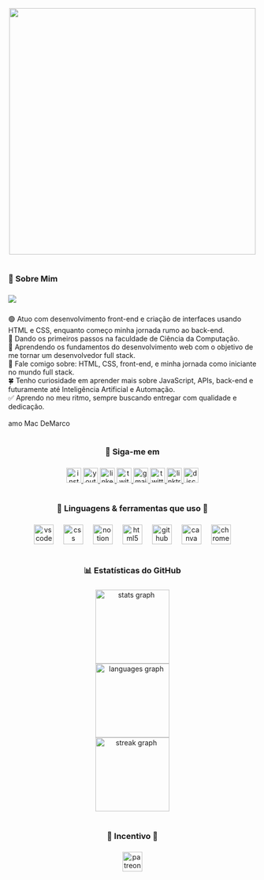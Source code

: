 <div align="center">
  <img height="500" src="https://cdn.discordapp.com/attachments/1388673250757836853/1398368807185027102/Lucas.png?ex=68851bf0&is=6883ca70&hm=0583ba8aa5ec9f97ebcc6bb930fc0376713b8d73c249c39c6c0604b8d808b7b9&"  />
</div>

###

<h1 align="left"></h1>

###

<h3 align="left">🍏 Sobre Mim</h3>

###

<div align="left">
  <img src="https://visitor-badge.laobi.icu/badge?page_id=CodeLucasRosa.CodeLucasRosa&left_color=darkolivegreen&right_color=darkolivegreen&left_text=%3C/%3E%20Visualiza%C3%A7%C3%B5es%20de%20Perfil"  />
</div>

###

<p align="left">🟢 Atuo com desenvolvimento front-end e criação de interfaces usando HTML e CSS, enquanto começo minha jornada rumo ao back-end.<br>🌱 Dando os primeiros passos na faculdade de Ciência da Computação.<br>🌿 Aprendendo os fundamentos do desenvolvimento web com o objetivo de me tornar um desenvolvedor full stack.<br>📗 Fale comigo sobre: HTML, CSS, front-end, e minha jornada como iniciante no mundo full stack.<br>🍀 Tenho curiosidade em aprender mais sobre JavaScript, APIs, back-end e futuramente até Inteligência Artificial e Automação.<br>✅ Aprendo no meu ritmo, sempre buscando entregar com qualidade e dedicação.<br><br>amo Mac DeMarco</p>

###

<h1 align="left"></h1>

###

<h3 align="center">🐍 Siga-me em</h3>

###

<div align="center">
  <a href="https://www.instagram.com/codelucasrosa/" target="_blank">
    <img src="https://img.shields.io/static/v1?message=Instagram&logo=instagram&label=&color=E4405F&logoColor=white&labelColor=&style=for-the-badge" height="30" alt="instagram logo"  />
  </a>
  <a href="https://www.youtube.com/@CodeLucasRosa" target="_blank">
    <img src="https://img.shields.io/static/v1?message=Youtube&logo=youtube&label=&color=FF0000&logoColor=white&labelColor=&style=for-the-badge" height="30" alt="youtube logo"  />
  </a>
  <a href="https://www.linkedin.com/in/CodeLucasRosa" target="_blank">
    <img src="https://img.shields.io/static/v1?message=off&logo=linkedin&label=Linkedin&color=808080&logoColor=white&labelColor=808080&style=for-the-badge" height="30" alt="linkedin logo"  />
  </a>
  <a href="https://www.twitch.tv/codelucasrosa/" target="_blank">
    <img src="https://img.shields.io/static/v1?message=Twitch&logo=twitch&label=&color=9146FF&logoColor=white&labelColor=&style=for-the-badge" height="30" alt="twitch logo"  />
  </a>
  <a href="mailto:rosalucas.codes@gmail.com" target="_blank">
    <img src="https://img.shields.io/static/v1?message=Gmail&logo=gmail&label=&color=D14836&logoColor=white&labelColor=&style=for-the-badge" height="30" alt="gmail logo"  />
  </a>
  <a href="https://x.com/CodeLucasRosa" target="_blank">
    <img src="https://img.shields.io/static/v1?message=Twitter&logo=twitter&label=X&color=1DA1F2&logoColor=white&labelColor=1DA1F2&style=for-the-badge" height="30" alt="twitter logo"  />
  </a>
  <a href="https://linktr.ee/CodeLucasRosa" target="_blank">
    <img src="https://img.shields.io/static/v1?message=Linktree&logo=linktree&label=&color=1de9b6&logoColor=white&labelColor=&style=for-the-badge" height="30" alt="linktree logo"  />
  </a>
  <img src="https://img.shields.io/static/v1?message=Discord&logo=discord&label=yazabot.&color=7289DA&logoColor=white&labelColor=7289DA&style=for-the-badge" height="30" alt="discord logo"  />
</div>

###

<h1 align="left"></h1>

###

<h3 align="center">📗 Linguagens & ferramentas que uso 📗</h3>

###

<div align="center">
  <img src="https://cdn.jsdelivr.net/gh/devicons/devicon/icons/vscode/vscode-original.svg" height="40" alt="vscode logo"  />
  <img width="12" />
  <img src="https://cdn.jsdelivr.net/gh/devicons/devicon/icons/css3/css3-original.svg" height="40" alt="css logo"  />
  <img width="12" />
  <img src="https://cdn.jsdelivr.net/gh/devicons/devicon/icons/notion/notion-original.svg" height="40" alt="notion logo"  />
  <img width="12" />
  <img src="https://cdn.jsdelivr.net/gh/devicons/devicon/icons/html5/html5-original.svg" height="40" alt="html5 logo"  />
  <img width="12" />
  <img src="https://cdn.jsdelivr.net/gh/devicons/devicon/icons/github/github-original.svg" height="40" alt="github logo"  />
  <img width="12" />
  <img src="https://cdn.jsdelivr.net/gh/devicons/devicon/icons/canva/canva-original.svg" height="40" alt="canva logo"  />
  <img width="12" />
  <img src="https://cdn.jsdelivr.net/gh/devicons/devicon/icons/chrome/chrome-original.svg" height="40" alt="chrome logo"  />
</div>

###

<h1 align="left"></h1>

###

<h3 align="center">📊 Estatísticas do GitHub</h3>

###

<div align="center">
  <img src="https://github-readme-stats.vercel.app/api?username=CodeLucasRosa&hide_title=false&hide_rank=false&show_icons=true&include_all_commits=true&count_private=true&disable_animations=false&theme=dracula&locale=en&hide_border=false&order=1" height="150" alt="stats graph" /> <br>
  <img src="https://github-readme-stats.vercel.app/api/top-langs?username=CodeLucasRosa&locale=en&hide_title=false&layout=compact&card_width=320&langs_count=5&theme=dracula&hide_border=false&order=2" height="150" alt="languages graph" /> <br>
  <img src="https://streak-stats.demolab.com?user=CodeLucasRosa&locale=en&mode=daily&theme=dracula&hide_border=false&border_radius=5&order=3" height="150" alt="streak graph"  />
</div>

###

<h1 align="left"></h1>

###

<h3 align="center">💸 Incentivo 💸</h3>

###

<div align="center">
  <a href="https://www.patreon.com/c/CodeLucasRosa" target="_blank">
    <img src="https://img.shields.io/static/v1?message=Patreon&logo=patreon&label=&color=F96854&logoColor=white&labelColor=&style=for-the-badge" height="40" alt="patreon logo"  />
  </a>
</div>

###

<h1 align="left"></h1>

###

